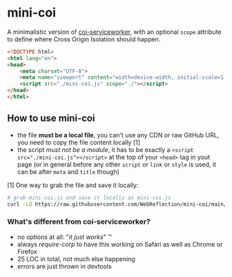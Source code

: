 # mini-coi

A minimalistic version of [coi-serviceworker](https://github.com/gzuidhof/coi-serviceworker), with an optional `scope` attribute to define where Cross Origin Isolation should happen.

```html
<!DOCTYPE html>
<html lang="en">
<head>
    <meta charset="UTF-8">
    <meta name="viewport" content="width=device-width, initial-scale=1.0">
    <script src="./mini-coi.js" scope="./"></script>
</head>
</html>
```

## How to use mini-coi

  * the file **must be a local file**, you can't use any CDN or raw GitHub URL, you need to copy the file content locally [1]
  * the script *must not be a module*, it has to be exactly a `<script src="./mini-coi.js"></script>` at the top of your `<head>` tag in yout page (or in general before any other `script` or `link` or `style` is used, it can be after `meta` and `title` though)

[1] One way to grab the file and save it locally:

```sh
# grab mini-coi.js and save it locally as mini-coi.js
curl -LO https://raw.githubusercontent.com/WebReflection/mini-coi/main/mini-coi.js
```


### What's different from coi-serviceworker?

  * no options at all: "*it just works*" ™
  * always *require-corp* to have this working on Safari as well as Chrome or Firefox
  * 25 LOC in total, not much else happening
  * errors are just thrown in devtools
